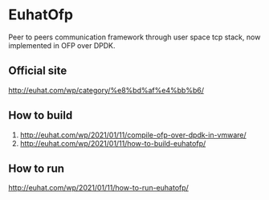 # EuhatOfp
Peer to peers communication framework through user space tcp stack, now implemented in OFP over DPDK.

## Official site
http://euhat.com/wp/category/%e8%bd%af%e4%bb%b6/

## How to build
1. http://euhat.com/wp/2021/01/11/compile-ofp-over-dpdk-in-vmware/
2. http://euhat.com/wp/2021/01/11/how-to-build-euhatofp/

## How to run
http://euhat.com/wp/2021/01/11/how-to-run-euhatofp/
